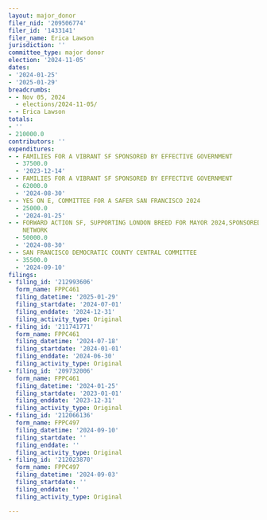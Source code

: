```yaml
---
layout: major_donor
filer_nid: '209506774'
filer_id: '1433141'
filer_name: Erica Lawson
jurisdiction: ''
committee_type: major donor
election: '2024-11-05'
dates:
- '2024-01-25'
- '2025-01-29'
breadcrumbs:
- - Nov 05, 2024
  - elections/2024-11-05/
- - Erica Lawson
totals:
- ''
- 210000.0
contributors: ''
expenditures:
- - FAMILIES FOR A VIBRANT SF SPONSORED BY EFFECTIVE GOVERNMENT
  - 37500.0
  - '2023-12-14'
- - FAMILIES FOR A VIBRANT SF SPONSORED BY EFFECTIVE GOVERNMENT
  - 62000.0
  - '2024-08-30'
- - YES ON E, COMMITTEE FOR A SAFER SAN FRANCISCO 2024
  - 25000.0
  - '2024-01-25'
- - FORWARD ACTION SF, SUPPORTING LONDON BREED FOR MAYOR 2024,SPONSORED BY ABUNDANCE
    NETWORK
  - 50000.0
  - '2024-08-30'
- - SAN FRANCISCO DEMOCRATIC COUNTY CENTRAL COMMITTEE
  - 35500.0
  - '2024-09-10'
filings:
- filing_id: '212993606'
  form_name: FPPC461
  filing_datetime: '2025-01-29'
  filing_startdate: '2024-07-01'
  filing_enddate: '2024-12-31'
  filing_activity_type: Original
- filing_id: '211741771'
  form_name: FPPC461
  filing_datetime: '2024-07-18'
  filing_startdate: '2024-01-01'
  filing_enddate: '2024-06-30'
  filing_activity_type: Original
- filing_id: '209732006'
  form_name: FPPC461
  filing_datetime: '2024-01-25'
  filing_startdate: '2023-01-01'
  filing_enddate: '2023-12-31'
  filing_activity_type: Original
- filing_id: '212066136'
  form_name: FPPC497
  filing_datetime: '2024-09-10'
  filing_startdate: ''
  filing_enddate: ''
  filing_activity_type: Original
- filing_id: '212023870'
  form_name: FPPC497
  filing_datetime: '2024-09-03'
  filing_startdate: ''
  filing_enddate: ''
  filing_activity_type: Original

---
```


